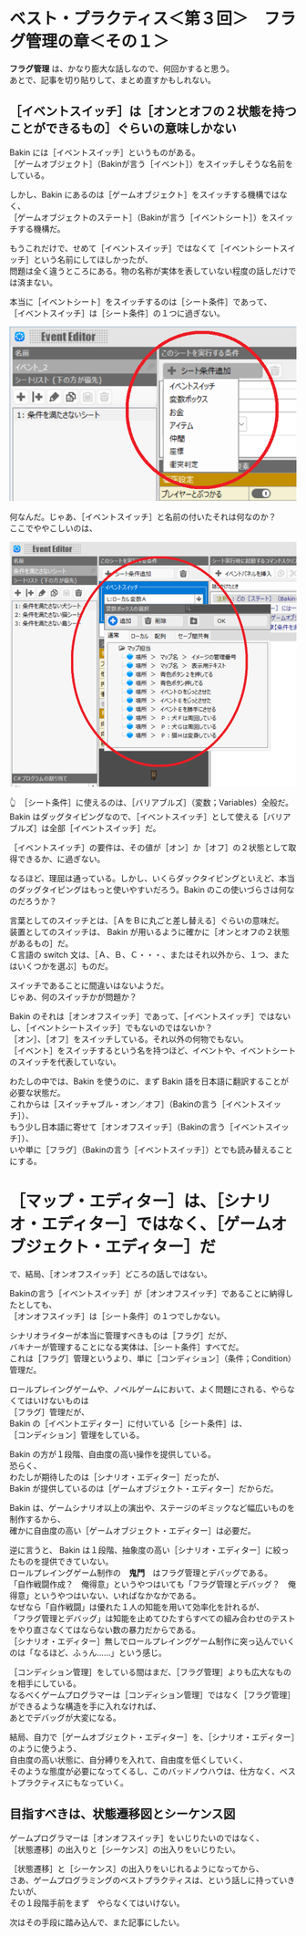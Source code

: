 # ベスト・プラクティス＜第３回＞　フラグ管理の章＜その１＞

**フラグ管理** は、かなり膨大な話しなので、何回かすると思う。  
あとで、記事を切り貼りして、まとめ直すかもしれない。  


## ［イベントスイッチ］は［オンとオフの２状態を持つことができるもの］ぐらいの意味しかない

Bakin には［イベントスイッチ］というものがある。  
［ゲームオブジェクト］（Bakinが言う［イベント］）をスイッチしそうな名前をしている。  

しかし、Bakin にあるのは［ゲームオブジェクト］をスイッチする機構ではなく、  
［ゲームオブジェクトのステート］（Bakinが言う［イベントシート］）をスイッチする機構だ。  

もうこれだけで、せめて［イベントスイッチ］ではなくて［イベントシートスイッチ］という名前にしてほしかったが、  
問題は全く違うところにある。物の名称が実体を表していない程度の話しだけでは済まない。  


本当に［イベントシート］をスイッチするのは［シート条件］であって、  
［イベントスイッチ］は［シート条件］の１つに過ぎない。  

![シート条件](./res/img//202412__bakin__09-0354-condition-of-state-mark.png)  

何なんだ。じゃあ、［イベントスイッチ］と名前の付いたそれは何なのか？  
ここでややこしいのは、  

![シート条件に使えるもの](./res/img/202412__bakin__09-0419-event-switch-mark.png)  

👆　［シート条件］に使えるのは、［バリアブルズ］（変数；Variables）全般だ。  
Bakin はダッグタイピングなので、［イベントスイッチ］として使える［バリアブルズ］は全部［イベントスイッチ］だ。  

［イベントスイッチ］の要件は、その値が［オン］か［オフ］の２状態として取得できるか、に過ぎない。  

なるほど、理屈は通っている。しかし、いくらダックタイピングといえど、本当のダッグタイピングはもっと使いやすいだろう。Bakin のこの使いづらさは何なのだろうか？  

言葉としてのスイッチとは、［ＡをＢに丸ごと差し替える］ぐらいの意味だ。  
装置としてのスイッチは、 Bakin が用いるように確かに［オンとオフの２状態があるもの］だ。  
Ｃ言語の switch 文は、［Ａ、Ｂ、Ｃ・・・、またはそれ以外から、１つ、またはいくつかを選ぶ］ものだ。  

スイッチであることに間違いはないようだ。  
じゃあ、何のスイッチかが問題か？  

Bakin のそれは［オンオフスイッチ］であって、［イベントスイッチ］ではないし、［イベントシートスイッチ］でもないのではないか？  
［オン］、［オフ］をスイッチしている。それ以外の何物でもない。  
［イベント］をスイッチするという名を持つほど、イベントや、イベントシートのスイッチを代表していない。  

わたしの中では、Bakin を使うのに、まず Bakin 語を日本語に翻訳することが必要な状態だ。  
これからは［スイッチャブル・オン／オフ］（Bakinの言う［イベントスイッチ］）、  
もう少し日本語に寄せて［オンオフスイッチ］（Bakinの言う［イベントスイッチ］）、  
いや単に［フラグ］（Bakinの言う［イベントスイッチ］）とでも読み替えることにする。  


# ［マップ・エディター］は、［シナリオ・エディター］ではなく、［ゲームオブジェクト・エディター］だ

で、結局、［オンオフスイッチ］どころの話しではない。  

Bakinの言う［イベントスイッチ］が［オンオフスイッチ］であることに納得したとしても、  
［オンオフスイッチ］は［シート条件］の１つでしかない。  

シナリオライターが本当に管理すべきものは［フラグ］だが、  
バキナーが管理することになる実体は、［シート条件］すべてだ。  
これは［フラグ］管理というより、単に［コンディション］（条件；Condition）管理だ。  

ロールプレイングゲームや、ノベルゲームにおいて、よく問題にされる、やらなくてはいけないものは  
［フラグ］管理だが、  
Bakin の［イベントエディター］に付いている［シート条件］は、  
［コンディション］管理をしている。  

Bakin の方が１段階、自由度の高い操作を提供している。  
恐らく、  
わたしが期待したのは［シナリオ・エディター］だったが、  
Bakin が提供しているのは［ゲームオブジェクト・エディター］だからだ。  

Bakin は、ゲームシナリオ以上の演出や、ステージのギミックなど幅広いものを制作するから、  
確かに自由度の高い［ゲームオブジェクト・エディター］は必要だ。  

逆に言うと、 Bakin は１段階、抽象度の高い［シナリオ・エディター］に絞ったものを提供できていない。  
ロールプレイングゲーム制作の　**鬼門**　はフラグ管理とデバッグである。  
「自作戦闘作成？　俺得意」というやつはいても「フラグ管理とデバッグ？　俺得意」というやつはいない、いればなかなかである。  
なぜなら「自作戦闘」は優れた１人の知能を用いて効率化を計れるが、  
「フラグ管理とデバッグ」は知能を止めてひたすらすべての組み合わせのテストをやり直さなくてはならない数の暴力だからである。  
［シナリオ・エディター］無しでロールプレイングゲーム制作に突っ込んでいくのは「なるほど、ふぅん……」という感じ。  

［コンディション管理］をしている間はまだ、［フラグ管理］よりも広大なものを相手にしている。  
なるべくゲームプログラマーは［コンディション管理］ではなく［フラグ管理］ができるような構造を手に入れなければ、  
あとでデバッグが大変になる。  

結局、自力で［ゲームオブジェクト・エディター］を、［シナリオ・エディター］のように使うよう、  
自由度の高い状態に、自分縛りを入れて、自由度を低くしていく、  
そのような態度が必要になってくるし、このバッドノウハウは、仕方なく、ベストプラクティスにもなっていく。  


## 目指すべきは、状態遷移図とシーケンス図

ゲームプログラマーは［オンオフスイッチ］をいじりたいのではなく、  
［状態遷移］の出入りと［シーケンス］の出入りをいじりたい。  

［状態遷移］と［シーケンス］の出入りをいじれるようになってから、  
さあ、ゲームプログラミングのベストプラクティスは、という話しに持っていきたいが、  
その１段階手前をまず　やらなくてはいけない。  

次はその手段に踏み込んで、また記事にしたい。  
